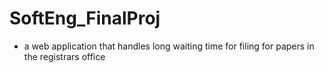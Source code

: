 # SoftEng_FinalProj
- a web application that handles long waiting time for filing for papers in the registrars office
